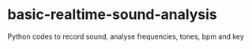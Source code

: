 # basic-realtime-sound-analysis
Python codes to record sound, analyse frequencies, tones, bpm and key
